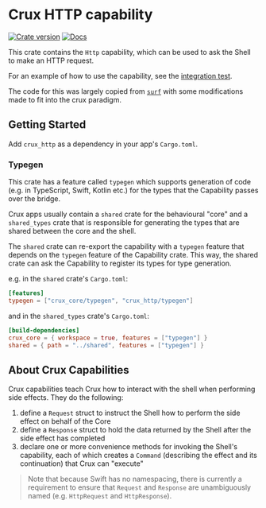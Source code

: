 # Crux HTTP capability

[![Crate version](https://img.shields.io/crates/v/crux_http.svg)](https://crates.io/crates/crux_http)
[![Docs](https://img.shields.io/badge/docs.rs-crux_http-green)](https://docs.rs/crux_http/)

This crate contains the `Http` capability, which can be used to ask the Shell to
make an HTTP request.

For an example of how to use the capability, see the
[integration test](./tests/with_shell.rs).

The code for this was largely copied from
[`surf`](https://github.com/http-rs/surf) with some modifications made to fit
into the crux paradigm.

## Getting Started

Add `crux_http` as a dependency in your app's `Cargo.toml`.

### Typegen

This crate has a feature called `typegen` which supports generation of code
(e.g. in TypeScript, Swift, Kotlin etc.) for the types that the Capability
passes over the bridge.

Crux apps usually contain a `shared` crate for the behavioural "core" and a
`shared_types` crate that is responsible for generating the types that are
shared between the core and the shell.

The `shared` crate can re-export the capability with a `typegen` feature that
depends on the `typegen` feature of the Capability crate. This way, the shared
crate can ask the Capability to register its types for type generation.

e.g. in the `shared` crate's `Cargo.toml`:

```toml
[features]
typegen = ["crux_core/typegen", "crux_http/typegen"]
```

and in the `shared_types` crate's `Cargo.toml`:

```toml
[build-dependencies]
crux_core = { workspace = true, features = ["typegen"] }
shared = { path = "../shared", features = ["typegen"] }
```

## About Crux Capabilities

Crux capabilities teach Crux how to interact with the shell when performing side
effects. They do the following:

1. define a `Request` struct to instruct the Shell how to perform the side
   effect on behalf of the Core
1. define a `Response` struct to hold the data returned by the Shell after the
   side effect has completed
1. declare one or more convenience methods for invoking the Shell's capability,
   each of which creates a `Command` (describing the effect and its
   continuation) that Crux can "execute"

> Note that because Swift has no namespacing, there is currently a requirement
> to ensure that `Request` and `Response` are unambiguously named (e.g.
> `HttpRequest` and `HttpResponse`).
